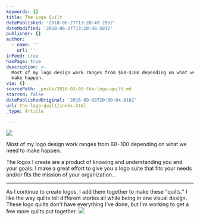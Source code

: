 ```yaml
---
keywords: []
title: The Logo Quilt
datePublished: '2018-06-27T13:28:49.295Z'
dateModified: '2018-06-27T13:28:48.583Z'
publisher: {}
author:
  - name: ''
    url: ''
inFeed: true
hasPage: true
description: >-
  Most of my logo design work ranges from $60-$100 depending on what we need to
  make happen.
via: {}
sourcePath: _posts/2016-03-05-the-logo-quilt.md
starred: false
datePublishedOriginal: '2016-09-08T20:30:04.616Z'
url: the-logo-quilt/index.html
_type: Article

---
```

![](https://s3-us-west-2.amazonaws.com/the-grid-img/p/857f3d2d6aa665039427fe589fb70e8733eecfc6.jpg)

Most of my logo design work ranges from $60-$100 depending on what we need to make happen.

The logos I create are a product of knowing and understanding you and your goals. I make a great effort to give you a logo suite that fits your needs and/or fits the mission of your organization...

---

As I continue to create logos, I add them together to make these "quilts." I like the way quilts tell different stories all while being in one visual design. These logo quilts don't have everything I've done, but I'm working to get a few more quilts put together.
![](https://s3-us-west-2.amazonaws.com/the-grid-img/p/2445730833484abbe2252d7755d1856e3c88a357.jpg)